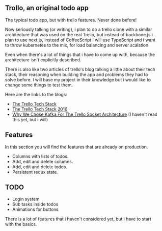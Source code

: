 ## Trollo, an original todo app

The typical todo app, but with trello features. Never done before!

Now seriously talking (or writing), i plan to do a trello clone with a
similar architecture that was used on the real Trello, but instead of backbone.js
i plan to use next.js, instead of CoffeeScript i will use TypeScript and i
want to throw kubernetes to the mix, for load balancing and server scalation. 

Even when there's a lot of things that i have to come up with, because the
architecture isn't explicitly described.

There is also like two articles of trello's blog talking a little about their
tech stack, their reasoning when building the app and problems they had to
solve before. I will base my project in their knowledge but i would like to
change some things to test them.

Here are the links to the blogs:

* [The Trello Tech Stack](https://blog.trello.com/the-trello-tech-stack)
* [The Trello Tech Stack 2016](https://blog.trello.com/the-trello-tech-stack)
* [Why We Chose Kafka For The Trello Socket Architecture](https://tech.trello.com/why-we-chose-kafka/) (I haven't read this yet, but i will)

## Features

In this section you will find the features that are already on production.

- Columns with lists of todos.
- Add, edit and delete columns.
- Add, edit and delete todos.
- Persistent redux state.

## TODO

- Login system
- Sub tasks inside todos
- Animations for buttons

There is a lot of features that i haven't considered yet, but i have to start
with the basics.
